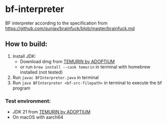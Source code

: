 # bf-interpreter
BF interpreter according to the specification from https://github.com/sunjay/brainfuck/blob/master/brainfuck.md


## How to build:
1. Install JDK:
    - Download dmg from [TEMURIN by ADOPTIUM](https://adoptium.net/temurin/releases/?os=any&arch=any)
    - or run `brew install --cask temurin` in terminal with homebrew installed (not tested)
2. Run `javac BFInterpreter.java` in terminal
3. Run `java BFInterpreter <bf-src-filepath>` in terminal to execute the bf program

### Test environment:
- JDK 21 from [TEMURIN by ADOPTIUM](https://adoptium.net/temurin/releases/?os=any&arch=any)
- On macOS with aarch64

